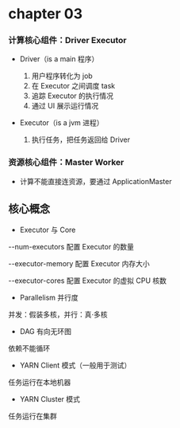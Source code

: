 # chapter 03

### 计算核心组件：Driver Executor

+ Driver（is a main 程序）
    1. 用户程序转化为 job
    2. 在 Executor 之间调度 task
    3. 追踪 Executor 的执行情况
    4. 通过 UI 展示运行情况
    
+ Executor（is a jvm 进程）
    1. 执行任务，把任务返回给 Driver
    
### 资源核心组件：Master Worker

+ 计算不能直接连资源，要通过 ApplicationMaster

## 核心概念

+ Executor 与 Core

--num-executors     配置 Executor 的数量

--executor-memory   配置 Executor 内存大小

--executor-cores    配置 Executor 的虚拟 CPU 核数

+ Parallelism 并行度

并发：假装多核，并行：真·多核

+ DAG 有向无环图

依赖不能循环

+ YARN Client 模式（一般用于测试）

任务运行在本地机器

+ YARN Cluster 模式

任务运行在集群